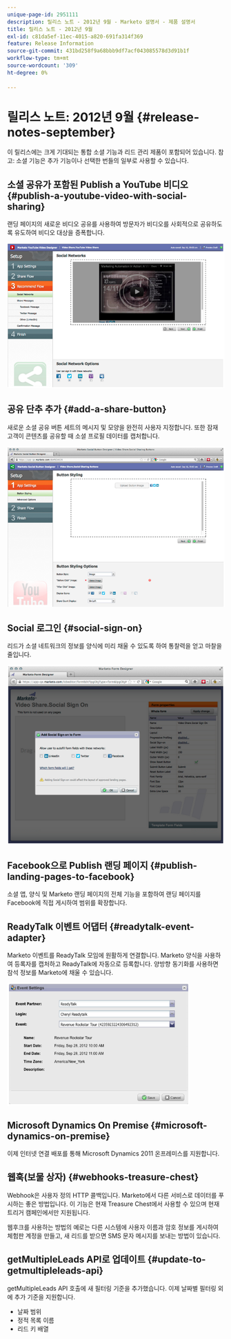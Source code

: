 ```yaml
---
unique-page-id: 2951111
description: 릴리스 노트 - 2012년 9월 - Marketo 설명서 - 제품 설명서
title: 릴리스 노트 - 2012년 9월
exl-id: c81da5ef-11ec-4015-a820-691fa314f369
feature: Release Information
source-git-commit: 431bd258f9a68bbb9df7acf043085578d3d91b1f
workflow-type: tm+mt
source-wordcount: '309'
ht-degree: 0%

---
```


# 릴리스 노트: 2012년 9월 {#release-notes-september}

이 릴리스에는 크게 기대되는 통합 소셜 기능과 리드 관리 제품이 포함되어 있습니다. 참고: 소셜 기능은 추가 기능이나 선택한 번들의 일부로 사용할 수 있습니다.

## 소셜 공유가 포함된 Publish a YouTube 비디오 {#publish-a-youtube-video-with-social-sharing}

랜딩 페이지의 새로운 비디오 공유를 사용하여 방문자가 비디오를 사회적으로 공유하도록 유도하여 비디오 대상을 증폭합니다.

![](assets/image2014-9-23-10-3a39-3a21.png)

## 공유 단추 추가 {#add-a-share-button}

새로운 소셜 공유 버튼 세트의 메시지 및 모양을 완전히 사용자 지정합니다. 또한 잠재 고객이 콘텐츠를 공유할 때 소셜 프로필 데이터를 캡처합니다.

![](assets/image2014-9-23-10-3a39-3a46.png)

## Social 로그인 {#social-sign-on}

리드가 소셜 네트워크의 정보를 양식에 미리 채울 수 있도록 하여 통찰력을 얻고 마찰을 줄입니다.

![](assets/image2014-9-23-10-3a40-3a2.png)

## Facebook으로 Publish 랜딩 페이지 {#publish-landing-pages-to-facebook}

소셜 앱, 양식 및 Marketo 랜딩 페이지의 전체 기능을 포함하여 랜딩 페이지를 Facebook에 직접 게시하여 범위를 확장합니다.

## ReadyTalk 이벤트 어댑터 {#readytalk-event-adapter}

Marketo 이벤트를 ReadyTalk 모임에 원활하게 연결합니다. Marketo 양식을 사용하여 등록자를 캡처하고 ReadyTalk에 자동으로 등록합니다. 양방향 동기화를 사용하면 참석 정보를 Marketo에 채울 수 있습니다.

![](assets/image2014-9-23-10-3a40-3a16.png)

## Microsoft Dynamics On Premise {#microsoft-dynamics-on-premise}

이제 인터넷 연결 배포를 통해 Microsoft Dynamics 2011 온프레미스를 지원합니다.

## 웹훅(보물 상자) {#webhooks-treasure-chest}

Webhook은 사용자 정의 HTTP 콜백입니다. Marketo에서 다른 서비스로 데이터를 푸시하는 좋은 방법입니다. 이 기능은 현재 Treasure Chest에서 사용할 수 있으며 현재 트리거 캠페인에서만 지원됩니다.

웹후크를 사용하는 방법의 예로는 다른 시스템에 사용자 이름과 암호 정보를 게시하여 체험판 계정을 만들고, 새 리드를 받으면 SMS 문자 메시지를 보내는 방법이 있습니다.

## getMultipleLeads API로 업데이트 {#update-to-getmultipleleads-api}

getMultipleLeads API 호출에 새 필터링 기준을 추가했습니다. 이제 날짜별 필터링 외에 추가 기준을 지원합니다.

* 날짜 범위
* 정적 목록 이름
* 리드 키 배열
